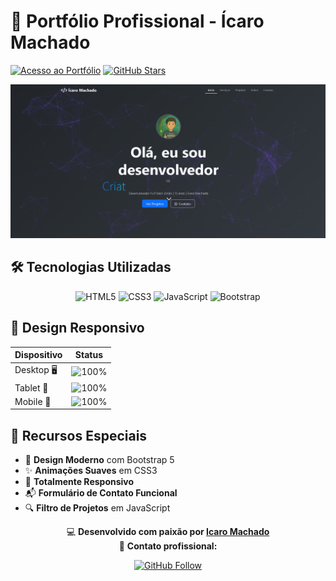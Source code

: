 # 🌟 Portfólio Profissional - Ícaro Machado

[![Acesso ao Portfólio](https://img.shields.io/badge/🚀_Acessar_Portfólio-FF5722?style=for-the-badge&logo=github&logoColor=white)](https://icarox52.github.io/portfolio/)
[![GitHub Stars](https://img.shields.io/github/stars/Icarox52/portfolio?style=for-the-badge)](https://github.com/Icarox52/portfolio/stargazers)

<a href="https://icarox52.github.io/portfolio/"><img src="https://github.com/Icarox52/portfolio/blob/main/readmePortfolio/Captura%20de%20tela%202025-06-21%20154933.png"></a>


## 🛠️ Tecnologias Utilizadas

<div align="center">
  
![HTML5](https://img.shields.io/badge/HTML5-%23E34F26.svg?style=for-the-badge&logo=html5&logoColor=white)
![CSS3](https://img.shields.io/badge/CSS3-%231572B6.svg?style=for-the-badge&logo=css3&logoColor=white)
![JavaScript](https://img.shields.io/badge/JavaScript-%23323330.svg?style=for-the-badge&logo=javascript&logoColor=%23F7DF1E)
![Bootstrap](https://img.shields.io/badge/Bootstrap-%23563D7C.svg?style=for-the-badge&logo=bootstrap&logoColor=white)

</div>

## 🎨 Design Responsivo

| Dispositivo | Status |
|------------|--------|
| Desktop 🖥️ | ![100%](https://img.shields.io/badge/✔️_Otimizado-success) |
| Tablet 📱 | ![100%](https://img.shields.io/badge/✔️_Responsivo-success) |
| Mobile 📲 | ![100%](https://img.shields.io/badge/✔️_Adaptado-success) |


## 🌟 Recursos Especiais

- 🎯 **Design Moderno** com Bootstrap 5
- ✨ **Animações Suaves** em CSS3
- 📱 **Totalmente Responsivo**
- 📬 **Formulário de Contato Funcional**
- 🔍 **Filtro de Projetos** em JavaScript


<div align="center">
  
💻 **Desenvolvido com paixão por [Icaro Machado](https://github.com/Icarox52)**  
📧 **Contato profissional:** [](WhatsApp)  

[![GitHub Follow](https://img.shields.io/github/followers/Icarox52?style=social&label=Seguir)](https://github.com/Icarox52)

</div>
